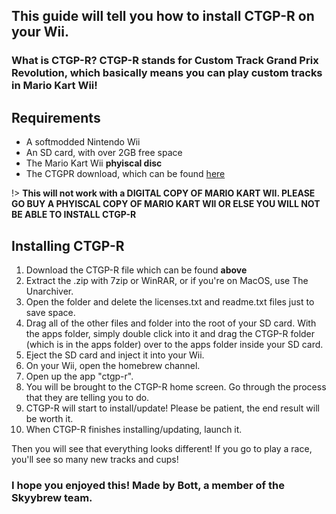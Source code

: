 ## This guide will tell you how to install CTGP-R on your Wii.

### What is CTGP-R? CTGP-R stands for Custom Track Grand Prix Revolution, which basically means you can play **custom tracks in Mario Kart Wii!**


## Requirements

- A softmodded Nintendo Wii
- An SD card, with over 2GB free space
- The Mario Kart Wii **phyiscal disc**
- The CTGPR download, which can be found [here](https://mega.nz/file/EaZHxBgQ#dkickWRn2Q2urMKI9jPp9daDAdeeq812W_IXqkdW608)

!> **This will not work with a DIGITAL COPY OF MARIO KART WII. PLEASE GO BUY A PHYISCAL COPY OF MARIO KART WII OR ELSE YOU WILL NOT BE ABLE TO INSTALL CTGP-R**

## Installing CTGP-R

1. Download the CTGP-R file which can be found **above**
2. Extract the .zip with 7zip or WinRAR, or if you're on MacOS, use The Unarchiver.
3. Open the folder and delete the licenses.txt and readme.txt files just to save space.
4. Drag all of the other files and folder into the root of your SD card. With the apps folder, simply double click into it and drag the CTGP-R folder (which is in the apps folder) over to the apps folder inside your SD card.
5. Eject the SD card and inject it into your Wii.
6. On your Wii, open the homebrew channel.
7. Open up the app "ctgp-r".
8. You will be brought to the CTGP-R home screen. Go through the process that they are telling you to do.
9. CTGP-R will start to install/update! Please be patient, the end result will be worth it.
10. When CTGP-R finishes installing/updating, launch it.

Then you will see that everything looks different! If you go to play a race, you'll see so many new tracks and cups!

### I hope you enjoyed this! Made by Bott, a member of the Skyybrew team.

